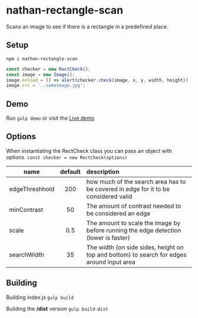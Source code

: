 # nathan-rectangle-scan

Scans an image to see if there is a rectangle in a predefined place.

## Setup

`npm i nathan-rectangle-scan`

```javascript
const checker = new RectCheck();
const image = new Image();
image.onload = () => alert(checker.check(image, x, y, width, height)) ? 'Found a rectangle!' : 'Didn't find it'
image.src = '..someimage.jpg';
```

## Demo
Run `gulp demo`
or visit the [Live demo](https://rect.nathanfelix.com)

## Options
When instantiating the RectCheck class you can pass an object with options.
`const checker = new RectCheck(options)`

| name            | default  | description                                                                               |
| --------------- |:--------:| :---------------------------------------------------------------------------------------- |
| edgeThreshhold  | 200      | how much of the search area has to be covered in edge for it to be considered valid       |
| minContrast     | 50       | The amount of contrast needed to be considered an edge                                    |
| scale           | 0.5      | The amount to scale the image by before running the edge detection (lower is faster)      |
| searchWidth     | 35       | The width (on side sides, height on top and bottom) to search for edges around input area |

## Building

Building index.js
`gulp build`

Building the **/dist** version
`gulp build-dist`
